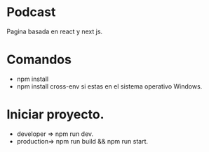 # Podcast
Pagina basada en react y next js.

# Comandos
- npm install
- npm install cross-env si estas en el sistema operativo Windows.

# Iniciar proyecto.
- developer => npm run dev.
- production=> npm run build && npm run start.

